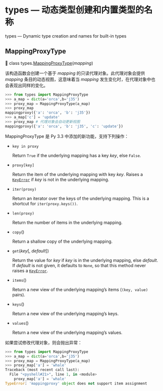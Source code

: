 # types — 动态类型创建和内置类型的名称

types — Dynamic type creation and names for built-in types

## MappingProxyType

🔨 class types.[MappingProxyType](https://docs.python.org/3.7/library/types.html#types.MappingProxyType)(*mapping*)

该构造函数会创建一个基于 *mapping* 的只读代理对象。此代理对象会提供 *mapping* 条目的动态视图，这意味着当 *mapping* 发生变化时，在代理对象中也会表现出同样的变化。

```python
>>> from types import MappingProxyType
>>> a_map = dict(a='orca',b='j35')
>>> proxy_map = MappingProxyType(a_map)
>>> proxy_map
mappingproxy({'a': 'orca', 'b': 'j35'})
>>> a_map['c'] = 'update'
>>> proxy_map # 代理对象会自动更新视图
mappingproxy({'a': 'orca', 'b': 'j35', 'c': 'update'})
```

MappingProxyType 是 Py 3.3 中添加的新功能，支持下列操作：

- `key in proxy`

  Return `True` if the underlying mapping has a key *key*, else `False`.

- `proxy[key]`

  Return the item of the underlying mapping with key *key*. Raises a [`KeyError`](https://docs.python.org/3.7/library/exceptions.html#KeyError) if *key* is not in the underlying mapping.

- `iter(proxy)`

  Return an iterator over the keys of the underlying mapping. This is a shortcut for `iter(proxy.keys())`.

- `len(proxy)`

  Return the number of items in the underlying mapping.

- `copy`()

  Return a shallow copy of the underlying mapping.

- `get`(*key*[, *default*])

  Return the value for *key* if *key* is in the underlying mapping, else *default*. If *default* is not given, it defaults to `None`, so that this method never raises a [`KeyError`](https://docs.python.org/3.7/library/exceptions.html#KeyError).

- `items`()

  Return a new view of the underlying mapping’s items (`(key, value)` pairs).

- `keys`()

  Return a new view of the underlying mapping’s keys.

- `values`()

  Return a new view of the underlying mapping’s values.

如果尝试修改代理对象，则会抛出异常：

```python
>>> from types import MappingProxyType
>>> a_map = dict(a='orca',b='j35')
>>> proxy_map = MappingProxyType(a_map)
>>> proxy_map['a'] = 'whale'
Traceback (most recent call last):
  File "<pyshell#21>", line 1, in <module>
    proxy_map['a'] = 'whale'
TypeError: 'mappingproxy' object does not support item assignment
```






